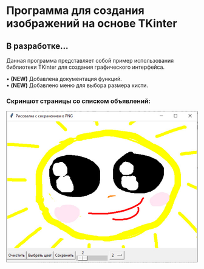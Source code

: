 # Программа для создания изображений на основе TKinter
## В разработке...

Данная программа представляет собой пример использования библиотеки TKinter для создания графического интерфейса.

• **(NEW)** Добавлена документация функций.  
• **(NEW)** Добавлено меню для выбора размера кисти.  

### Скриншот страницы со списком объявлений:
![img01](https://github.com/Topotun77/painter_example/blob/master/ScreenShots/n001.jpg?raw=true)
